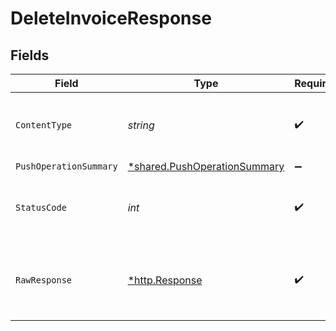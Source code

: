 # DeleteInvoiceResponse


## Fields

| Field                                                                              | Type                                                                               | Required                                                                           | Description                                                                        |
| ---------------------------------------------------------------------------------- | ---------------------------------------------------------------------------------- | ---------------------------------------------------------------------------------- | ---------------------------------------------------------------------------------- |
| `ContentType`                                                                      | *string*                                                                           | :heavy_check_mark:                                                                 | HTTP response content type for this operation                                      |
| `PushOperationSummary`                                                             | [*shared.PushOperationSummary](../../../pkg/models/shared/pushoperationsummary.md) | :heavy_minus_sign:                                                                 | OK                                                                                 |
| `StatusCode`                                                                       | *int*                                                                              | :heavy_check_mark:                                                                 | HTTP response status code for this operation                                       |
| `RawResponse`                                                                      | [*http.Response](https://pkg.go.dev/net/http#Response)                             | :heavy_check_mark:                                                                 | Raw HTTP response; suitable for custom response parsing                            |